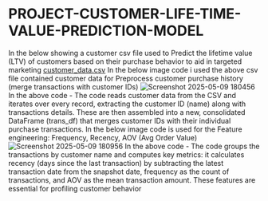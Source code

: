 # PROJECT-CUSTOMER-LIFE-TIME-VALUE-PREDICTION-MODEL
In the below showing a customer csv file used to Predict the lifetime value (LTV) of customers based on their purchase behavior to aid in targeted marketing
[customer_data.csv](https://github.com/user-attachments/files/20122174/customer_data.csv)
In the below image code i used the above csv file contained customer data for Preprocess customer purchase history (merge transactions with customer IDs)
![Screenshot 2025-05-09 180456](https://github.com/user-attachments/assets/f9aea118-a8dd-4102-bb79-3d387c8d46b7)
In the above code - The code reads customer data from the CSV and iterates over every record, extracting the customer ID (name) along with transactions details. These are then assembled into a new, consolidated DataFrame (trans_df) that merges customer IDs with their individual purchase transactions.
In the below image code is used for the Feature engineering: Frequency, Recency, AOV (Avg Order Value)
![Screenshot 2025-05-09 180956](https://github.com/user-attachments/assets/3ceef17a-ceb5-4c63-84bf-c097eedb8fab)
In the above code - The code groups the transactions by customer name and computes key metrics: it calculates recency (days since the last transaction) by subtracting the latest transaction date from the snapshot date, frequency as the count of transactions, and AOV as the mean transaction amount. These features are essential for profiling customer behavior
